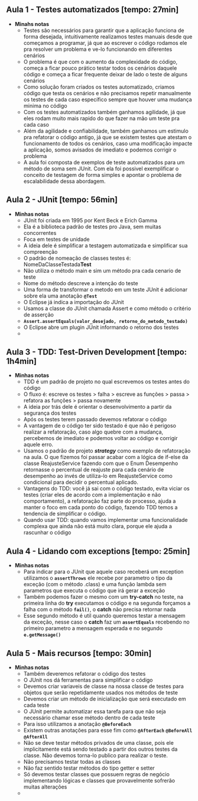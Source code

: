 ## Aula 1 - Testes automatizados [tempo: 27min]

- **Minahs notas**
    - Testes são necessários para garantir que a aplicação funciona de forma desejada, intuitivamente realizamos testes manuais desde que começamos a programar, já que ao escrever o código rodamos ele pra resolver um problema e ve-lo funcionando em diferentes cenários
    - O problema é que com o aumento da complexidade do código, começa a ficar pouco prático testar todos os cenários daquele código e começa a ficar frequente deixar de lado o teste de alguns cenários
    - Como solução foram criados os testes automatizado, criamos código que testa os cenários e não precisamos repetir manualmente os testes de cada caso específico sempre que houver uma mudança minima no código
    - Com os testes automatizados também ganhamos agilidade, já que eles rodam muito mais rapido do que fazer na mão um teste pra cada caso
    - Além da agilidade e confiabilidade, também ganhamos um estimulo pra refatorar o código antigo, já que se existem testes que atestam o funcionamento de todos os cenários, caso uma modificação impacte a aplicação, somos avisados de imediato e podemos corrigir o problema
    - A aula foi composta de exemplos de teste automatizados para um método de soma sem JUnit. Com ela foi possivel exemplificar o conceito de testagem de forma simples e apontar o problema de escalabilidade dessa abordagem.

## Aula 2 - JUnit [tempo: 56min]

- **Minhas notas**
    - JUnit foi criada em 1995 por Kent Beck e Erich Gamma
    - Ela é a biblioteca padrão de testes pro Java, sem muitas concorrentes
    - Foca em testes de unidade
    - A ideia dele é simplificar a testagem automatizada e simplificar sua compreenção
    - O padrão de nomeação de classes testes é: NomeDaClasseTestada**Test**
    - Não utiliza o método main e sim um método pra cada cenario de teste
    - Nome do método descreve a intenção do teste
    - Uma forma de transformar o metodo em um teste JUnit é adicionar sobre ela uma anotação **`@Test`**
    - O Eclipse já indica a importação do JUnit
    - Usamos a classe do JUnit chamada Assert e como método o critério de asserção
    - **`Assert.assertEquals(valor_desejado, retorno_do_metodo_testado)`**
    - O Eclipse abre um plugin JUnit informando o retorno dos testes
    - 

## Aula 3 - TDD: Test-Driven Development [tempo: 1h4min]

- **Minhas notas**
    - TDD é um padrão de projeto no qual escrevemos os testes antes do código
    - O fluxo é: escreve os testes > falha > escreve as funções > passa > refatora as funções > passa novamente
    - A ideia por trás dele é orientar o desenvolvimento a partir da segurança dos testes
    - Após os testes terem passado devemos refatorar o código
    - A vantagem de o código ter sido testado é que não é perigoso realizar a refatoração, caso algo quebre com a mudança, percebemos de imediato e podemos voltar ao código e corrigir aquele erro.
    - Usamos o padrão de projeto ***strategy*** como exemplo de refatoração na aula. O que fizemos foi passar acabar com a lógica de if-else da classe ReajusteService fazendo com que o Enum Desempenho retornasse o percentual de reajuste para cada cenário de desempenho ao invés de utiliza-lo em ReajusteService como condicional para decidir o percentual aplicado.
    - Vantagens do TDD: você já sai com o código testado, evita viciar os testes (criar eles de acordo com a implementação e não comportamento), a refatoração faz parte do processo, ajuda a manter o foco em cada ponto do código, fazendo TDD  temos a tendencia de simplificar o código.
    - Quando usar TDD: quando vamos implementar uma funcionalidade complexa que ainda não está muito clara, porque ele ajuda a rascunhar o código

## Aula 4 - Lidando com exceptions [tempo: 25min]

- **Minhas notas**
    - Para indicar para o JUnit que aquele caso receberá um exception utilizamos o **`assertThrows`** ele recebe por parametro o tipo da exceção (com o método .class) e uma função lambda sem parametros que executa o código que irá gerar a exceção
    - Também podemos fazer o mesmo com um **try-catch** no teste, na primeira linha do **try** executamos o código e na segunda forçamos a falha com o método **`fail()`**, o **catch** não precisa retornar nada
    - Esse segundo método é util quando queremos testar a mensagem da exceção, nesse caso o **catch** faz um **`assertEquals`** recebendo no primeiro parametro a mensagem esperada e no segundo **`e.getMessage()`**

## Aula 5 - Mais recursos [tempo: 30min]

- **Minhas notas**
    - Também deveremos refatorar o código dos testes
    - O JUnit nos dá ferramentas para simplificar o código
    - Devemos criar variaveis de classe na nossa classe de testes para objetos que serão repetidamente usados nos métodos de teste
    - Devemos criar um método de inicialização que será executado em cada teste
    - O JUnit permite automatizar essa tarefa para que não seja necessário chamar esse método dentro de cada teste
    - Para isso utilizamos a anotação **`@BeforeEach`**
    - Existem outras anotações para esse fim como **`@AfterEach`** **`@BeforeAll`** **`@AfterAll`**
    - Não se deve testar métodos privados de uma classe, pois ele implicitamente está sendo testado a partir dos outros testes da classe. Não devemos torna-lo publico para realizar o teste.
    - Não precisamos testar todas as classes
    - Não faz sentido testar métodos do tipo getter e setter
    - Só devemos testar classes que possuem regras de negócio implementando lógicas e classes que provavelmente sofrerão muitas alterações
    -
